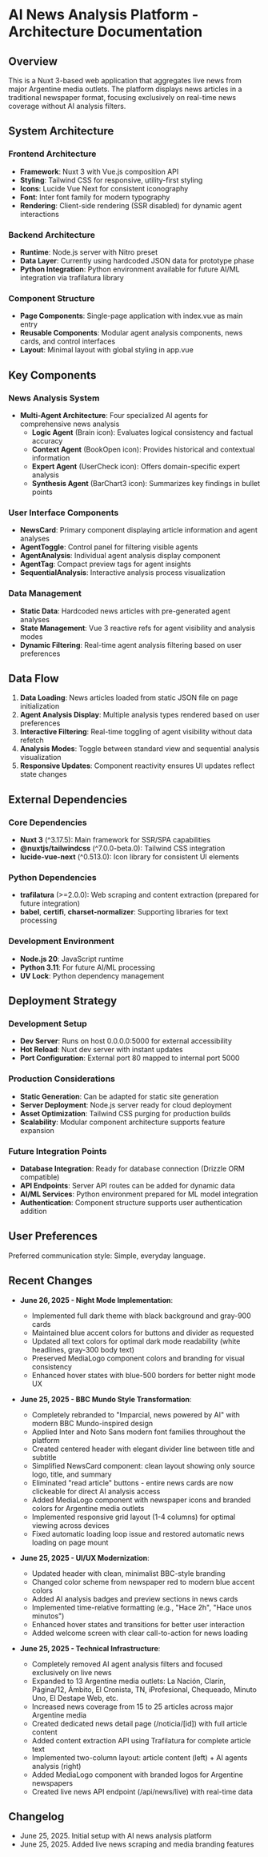 # AI News Analysis Platform - Architecture Documentation

## Overview

This is a Nuxt 3-based web application that aggregates live news from major Argentine media outlets. The platform displays news articles in a traditional newspaper format, focusing exclusively on real-time news coverage without AI analysis filters.

## System Architecture

### Frontend Architecture
- **Framework**: Nuxt 3 with Vue.js composition API
- **Styling**: Tailwind CSS for responsive, utility-first styling
- **Icons**: Lucide Vue Next for consistent iconography
- **Font**: Inter font family for modern typography
- **Rendering**: Client-side rendering (SSR disabled) for dynamic agent interactions

### Backend Architecture
- **Runtime**: Node.js server with Nitro preset
- **Data Layer**: Currently using hardcoded JSON data for prototype phase
- **Python Integration**: Python environment available for future AI/ML integration via trafilatura library

### Component Structure
- **Page Components**: Single-page application with index.vue as main entry
- **Reusable Components**: Modular agent analysis components, news cards, and control interfaces
- **Layout**: Minimal layout with global styling in app.vue

## Key Components

### News Analysis System
- **Multi-Agent Architecture**: Four specialized AI agents for comprehensive news analysis
  - **Logic Agent** (Brain icon): Evaluates logical consistency and factual accuracy
  - **Context Agent** (BookOpen icon): Provides historical and contextual information
  - **Expert Agent** (UserCheck icon): Offers domain-specific expert analysis
  - **Synthesis Agent** (BarChart3 icon): Summarizes key findings in bullet points

### User Interface Components
- **NewsCard**: Primary component displaying article information and agent analyses
- **AgentToggle**: Control panel for filtering visible agents
- **AgentAnalysis**: Individual agent analysis display component
- **AgentTag**: Compact preview tags for agent insights
- **SequentialAnalysis**: Interactive analysis process visualization

### Data Management
- **Static Data**: Hardcoded news articles with pre-generated agent analyses
- **State Management**: Vue 3 reactive refs for agent visibility and analysis modes
- **Dynamic Filtering**: Real-time agent analysis filtering based on user preferences

## Data Flow

1. **Data Loading**: News articles loaded from static JSON file on page initialization
2. **Agent Analysis Display**: Multiple analysis types rendered based on user preferences
3. **Interactive Filtering**: Real-time toggling of agent visibility without data refetch
4. **Analysis Modes**: Toggle between standard view and sequential analysis visualization
5. **Responsive Updates**: Component reactivity ensures UI updates reflect state changes

## External Dependencies

### Core Dependencies
- **Nuxt 3** (^3.17.5): Main framework for SSR/SPA capabilities
- **@nuxtjs/tailwindcss** (^7.0.0-beta.0): Tailwind CSS integration
- **lucide-vue-next** (^0.513.0): Icon library for consistent UI elements

### Python Dependencies
- **trafilatura** (>=2.0.0): Web scraping and content extraction (prepared for future integration)
- **babel**, **certifi**, **charset-normalizer**: Supporting libraries for text processing

### Development Environment
- **Node.js 20**: JavaScript runtime
- **Python 3.11**: For future AI/ML processing
- **UV Lock**: Python dependency management

## Deployment Strategy

### Development Setup
- **Dev Server**: Runs on host 0.0.0.0:5000 for external accessibility
- **Hot Reload**: Nuxt dev server with instant updates
- **Port Configuration**: External port 80 mapped to internal port 5000

### Production Considerations
- **Static Generation**: Can be adapted for static site generation
- **Server Deployment**: Node.js server ready for cloud deployment
- **Asset Optimization**: Tailwind CSS purging for production builds
- **Scalability**: Modular component architecture supports feature expansion

### Future Integration Points
- **Database Integration**: Ready for database connection (Drizzle ORM compatible)
- **API Endpoints**: Server API routes can be added for dynamic data
- **AI/ML Services**: Python environment prepared for ML model integration
- **Authentication**: Component structure supports user authentication addition

## User Preferences

Preferred communication style: Simple, everyday language.

## Recent Changes

- **June 26, 2025 - Night Mode Implementation**:
  - Implemented full dark theme with black background and gray-900 cards
  - Maintained blue accent colors for buttons and divider as requested
  - Updated all text colors for optimal dark mode readability (white headlines, gray-300 body text)
  - Preserved MediaLogo component colors and branding for visual consistency
  - Enhanced hover states with blue-500 borders for better night mode UX

- **June 25, 2025 - BBC Mundo Style Transformation**:
  - Completely rebranded to "Imparcial, news powered by AI" with modern BBC Mundo-inspired design
  - Applied Inter and Noto Sans modern font families throughout the platform
  - Created centered header with elegant divider line between title and subtitle
  - Simplified NewsCard component: clean layout showing only source logo, title, and summary
  - Eliminated "read article" buttons - entire news cards are now clickeable for direct AI analysis access
  - Added MediaLogo component with newspaper icons and branded colors for Argentine media outlets
  - Implemented responsive grid layout (1-4 columns) for optimal viewing across devices
  - Fixed automatic loading loop issue and restored automatic news loading on page mount

- **June 25, 2025 - UI/UX Modernization**:
  - Updated header with clean, minimalist BBC-style branding
  - Changed color scheme from newspaper red to modern blue accent colors
  - Added AI analysis badges and preview sections in news cards
  - Implemented time-relative formatting (e.g., "Hace 2h", "Hace unos minutos")
  - Enhanced hover states and transitions for better user interaction
  - Added welcome screen with clear call-to-action for news loading

- **June 25, 2025 - Technical Infrastructure**:
  - Completely removed AI agent analysis filters and focused exclusively on live news
  - Expanded to 13 Argentine media outlets: La Nación, Clarín, Página/12, Ámbito, El Cronista, TN, iProfesional, Chequeado, Minuto Uno, El Destape Web, etc.
  - Increased news coverage from 15 to 25 articles across major Argentine media
  - Created dedicated news detail page (/noticia/[id]) with full article content
  - Added content extraction API using Trafilatura for complete article text
  - Implemented two-column layout: article content (left) + AI agents analysis (right)
  - Added MediaLogo component with branded logos for Argentine newspapers
  - Created live news API endpoint (/api/news/live) with real-time data

## Changelog

- June 25, 2025. Initial setup with AI news analysis platform
- June 25, 2025. Added live news scraping and media branding features